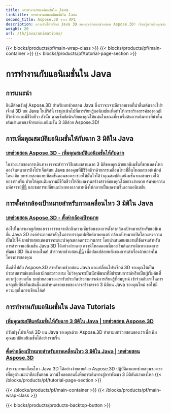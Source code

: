 ```yaml
---
title: การทำงานกับแอนิเมชั่นใน Java
linktitle: การทำงานกับแอนิเมชั่นใน Java
second_title: Aspose.3D จาวา API
description: ยกระดับโปรเจ็กต์ Java 3D ของคุณด้วยบทช่วยสอน Aspose.3D! เรียนรู้การเพิ่มคุณสมบัติแอนิเมชั่นและตั้งค่ากล้องเป้าหมายได้อย่างราบรื่นเพื่อการพัฒนา 3D ที่น่าหลงใหล
weight: 20
url: /th/java/animations/
---
```


{{< blocks/products/pf/main-wrap-class >}}
{{< blocks/products/pf/main-container >}}
{{< blocks/products/pf/tutorial-page-section >}}

# การทำงานกับแอนิเมชั่นใน Java

## การแนะนำ

ยินดีต้อนรับสู่ Aspose.3D สำหรับบทช่วยสอน Java ซึ่งเราจะเจาะลึกขอบเขตที่น่าตื่นเต้นของโปรเจ็กต์ 3D บน Java ในซีรีส์นี้ เรามุ่งเน้นไปที่การเรียนรู้แอนิเมชันเพื่อทำให้การสร้างสรรค์ของคุณมีชีวิตชีวาและมีชีวิตชีวา ดังนั้น คาดเข็มขัดนิรภัยของคุณให้แน่นในขณะที่เราเริ่มต้นการเดินทางที่น่าตื่นเต้นผ่านอาณาจักรแห่งแอนิเมชั่น 3 มิติด้วย Aspose.3D!

## การเพิ่มคุณสมบัติแอนิเมชั่นให้กับฉาก 3 มิติใน Java

### [บทช่วยสอน Aspose.3D - เพิ่มคุณสมบัติแอนิเมชั่นให้กับฉาก](./add-animation-properties-to-scenes/)

 ในช่วงแรกของการเดินทาง เราจะสำรวจวิธีผสมผสานฉาก 3 มิติของคุณด้วยแอนิเมชั่นที่ชวนหลงใหล ลองจินตนาการถึงโปรเจ็กต์บน Java ของคุณที่มีชีวิตชีวาด้วยการเคลื่อนไหวที่ลื่นไหลและเอฟเฟกต์ไดนามิก บทช่วยสอนแบบทีละขั้นตอนของเราช่วยให้มั่นใจได้ว่าคุณสมบัติแอนิเมชั่นจะผสานรวมได้อย่างราบรื่น ช่วยให้คุณเติมความมีชีวิตชีวาให้กับผลงานสร้างสรรค์ของคุณได้อย่างง่ายดาย ค้นพบความมหัศจรรย์[ที่นี่](./add-animation-properties-to-scenes/) และชมการเปลี่ยนแปลงของฉากภาพนิ่งให้กลายเป็นผลงานชิ้นเอกแอนิเมชัน

## การตั้งค่ากล้องเป้าหมายสำหรับภาพเคลื่อนไหว 3 มิติใน Java

### [บทช่วยสอน Aspose.3D - ตั้งค่ากล้องเป้าหมาย](./set-up-target-camera/)

ต่อไปในการผจญภัยของเรา เราจะเจาะลึกถึงความซับซ้อนของการตั้งค่ากล้องเป้าหมายสำหรับแอนิเมชั่น Java 3D องค์ประกอบสำคัญในการบรรลุเอฟเฟ็กต์ภาพยนตร์ กล้องเป้าหมายเปิดโลกแห่งความเป็นไปได้ บทช่วยสอนของเราจะแนะนำคุณตลอดกระบวนการ โดยนำเสนอแผนงานที่ชัดเจนสำหรับการสำรวจแอนิเมชัน Java 3D ได้อย่างง่ายดาย ดาวน์โหลดตอนนี้และเริ่มต้นการเดินทางของการพัฒนา 3D อันน่าหลงใหล! สำรวจบทช่วยสอน[ที่นี่](./set-up-target-camera/) เพื่อปลดปล่อยพลังของการเล่าเรื่องด้วยภาพในโครงการของคุณ

ดื่มด่ำไปกับ Aspose.3D สำหรับบทช่วยสอน Java และเปลี่ยนโปรเจ็กต์ 3D ของคุณให้เป็นประสบการณ์แบบไดนามิกและสวยงาม ไม่ว่าคุณจะเป็นนักพัฒนาที่มีประสบการณ์หรือเป็นผู้เริ่มต้นที่อยากรู้อยากเห็น บทช่วยสอนของเรารับประกันประสบการณ์การเรียนรู้ที่สมบูรณ์ เข้าร่วมกับเราในการผจญภัยที่น่าตื่นเต้นนี้และกำหนดขอบเขตของการสร้างสรรค์ 3 มิติบน Java ของคุณใหม่ ขอให้มีความสุขในการเขียนโค้ด!

## การทำงานกับแอนิเมชั่นใน Java Tutorials
### [เพิ่มคุณสมบัติแอนิเมชั่นให้กับฉาก 3 มิติใน Java | บทช่วยสอน Aspose.3D](./add-animation-properties-to-scenes/)
ปรับปรุงโปรเจ็กต์ 3D บน Java ของคุณด้วย Aspose.3D ทำตามบทช่วยสอนของเราเพื่อเพิ่มคุณสมบัติแอนิเมชั่นได้อย่างราบรื่น
### [ตั้งค่ากล้องเป้าหมายสำหรับภาพเคลื่อนไหว 3 มิติใน Java | บทช่วยสอน Aspose.3D](./set-up-target-camera/)
สำรวจภาพเคลื่อนไหว Java 3D ได้อย่างง่ายดายด้วย Aspose.3D ปฏิบัติตามบทช่วยสอนของเราเพื่อดูคำแนะนำทีละขั้นตอน ดาวน์โหลดตอนนี้เพื่อการเดินทางสู่การพัฒนา 3 มิติอันน่าหลงใหล
{{< /blocks/products/pf/tutorial-page-section >}}

{{< /blocks/products/pf/main-container >}}
{{< /blocks/products/pf/main-wrap-class >}}

{{< blocks/products/products-backtop-button >}}
